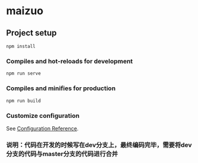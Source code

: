 # maizuo

## Project setup
```
npm install
```

### Compiles and hot-reloads for development
```
npm run serve
```

### Compiles and minifies for production
```
npm run build
```

### Customize configuration
See [Configuration Reference](https://cli.vuejs.org/config/).

### 说明：代码在开发的时候写在dev分支上，最终编码完毕，需要将dev分支的代码与master分支的代码进行合并


